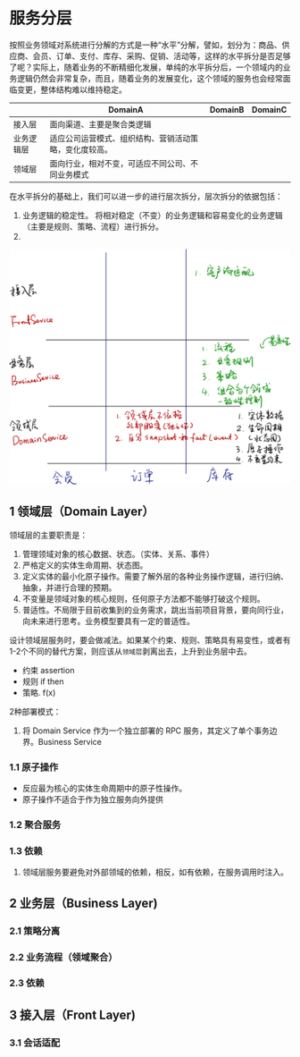 # 服务分层

按照业务领域对系统进行分解的方式是一种“水平”分解，譬如，划分为：商品、供应商、会员、订单、支付、库存、采购、促销、活动等，这样的水平拆分是否足够了呢？实际上，随着业务的不断精细化发展，单纯的水平拆分后，一个领域内的业务逻辑仍然会非常复杂，而且，随着业务的发展变化，这个领域的服务也会经常面临变更，整体结构难以维持稳定。


|  | DomainA | DomainB | DomainC |
| --- | --- | --- | --- |
| 接入层 | 面向渠道、主要是聚合类逻辑 |  |  |
| 业务逻辑层 | 适应公司运营模式、组织结构、营销活动策略，变化度较高。 |  |  |
| 领域层 | 面向行业，相对不变，可适应不同公司、不同业务模式 |  |  |


在水平拆分的基础上，我们可以进一步的进行层次拆分，层次拆分的依据包括：
1. 业务逻辑的稳定性。 将相对稳定（不变）的业务逻辑和容易变化的业务逻辑（主要是规则、策略、流程）进行拆分。
2. 

![](media/layer.jpg)



## 1 领域层（Domain Layer）
领域层的主要职责是：
1. 管理领域对象的核心数据、状态。（实体、关系、事件）
2. 严格定义的实体生命周期、状态图。
3. 定义实体的最小化原子操作。需要了解外层的各种业务操作逻辑，进行归纳、抽象，并进行合理的预期。
4. 不变量是领域对象的核心规则，任何原子方法都不能够打破这个规则。
5. 普适性。不局限于目前收集到的业务需求，跳出当前项目背景，要向同行业，向未来进行思考。业务模型要具有一定的普适性。

设计领域层服务时，要会做减法。如果某个约束、规则、策略具有易变性，或者有1-2个不同的替代方案，则应该从`领域层`剥离出去，上升到业务层中去。
- 约束  assertion 
- 规则  if then
- 策略. f(x)

2种部署模式：
1. 将 Domain Service 作为一个独立部署的 RPC 服务，其定义了单个事务边界。Business Service

### 1.1 原子操作
- 反应最为核心的实体生命周期中的原子性操作。
- 原子操作不适合于作为独立服务向外提供

### 1.2 聚合服务

### 1.3 依赖
1. 领域层服务要避免对外部领域的依赖，相反，如有依赖，在服务调用时注入。

## 2 业务层（Business Layer)
### 2.1 策略分离
### 2.2 业务流程（领域聚合） 
### 2.3 依赖

## 3 接入层（Front Layer)
### 3.1 会话适配